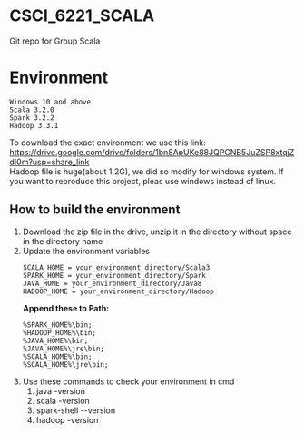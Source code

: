 # CSCI_6221_SCALA
Git repo for Group Scala  
# Environment      
    Windows 10 and above
    Scala 3.2.0  
    Spark 3.2.2  
    Hadoop 3.3.1  
To download the exact environment we use this link:  
https://drive.google.com/drive/folders/1bn8ApUKe88JQPCNB5JuZSP8xtqjZdI0m?usp=share_link  
Hadoop file is huge(about 1.2G), we did so modify for windows system. If you want to reproduce this project, pleas use windows instead of linux.
## How to build the environment 
1. Download the zip file in the drive, unzip it in the directory without space in the directory name
2. Update the environment variables
    ```
    SCALA_HOME = your_environment_directory/Scala3  
    SPARK_HOME = your_environment_directory/Spark  
    JAVA_HOME = your_environment_directory/Java8  
    HADOOP_HOME = your_environment_directory/Hadoop
    ```
    **Append these to Path:**   
    ```
    %SPARK_HOME%\bin;  
    %HADOOP_HOME%\bin;  
    %JAVA_HOME%\bin;  
    %JAVA_HOME%\jre\bin;  
    %SCALA_HOME%\bin;  
    %SCALA_HOME%\jre\bin;  
    ```
1. Use these commands to check your environment in cmd  
    1. java -version  
    2. scala -version  
    3. spark-shell --version 
    4. hadoop -version
    

